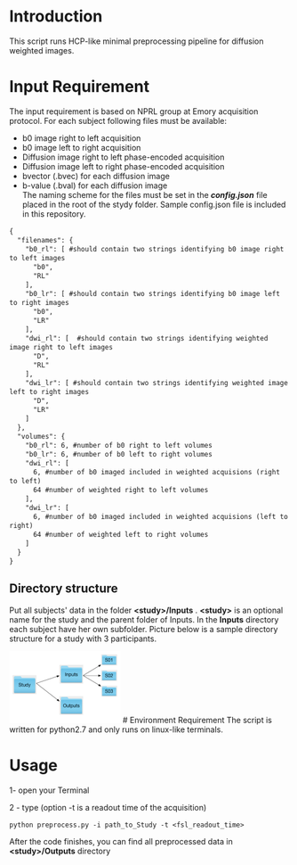 # Introduction
This script runs HCP-like minimal preprocessing pipeline for diffusion weighted images.

# Input Requirement
The input requirement is based on NPRL group at Emory acquisition protocol. For each subject following files must be available:

* b0 image right to left acquisition
* b0 image left to right acquisition
* Diffusion image right to left phase-encoded acquisition
* Diffusion image left to right phase-encoded acquisition
* bvector (.bvec) for each diffusion image
* b-value (.bval) for each diffusion image<br/>
The naming scheme for the files must be set in the _**config.json**_ file placed in the root of the stydy folder. Sample config.json file is included in this repository.
```
{
  "filenames": {
    "b0_rl": [ #should contain two strings identifying b0 image right to left images
      "b0",  
      "RL"
    ],
    "b0_lr": [ #should contain two strings identifying b0 image left to right images
      "b0",
      "LR"
    ],
    "dwi_rl": [  #should contain two strings identifying weighted image right to left images
      "D",
      "RL"
    ],
    "dwi_lr": [ #should contain two strings identifying weighted image left to right images
      "D",
      "LR"
    ]
  },
  "volumes": {
    "b0_rl": 6, #number of b0 right to left volumes
    "b0_lr": 6, #number of b0 left to right volumes
    "dwi_rl": [
      6, #number of b0 imaged included in weighted acquisions (right to left)
      64 #number of weighted right to left volumes
    ],
    "dwi_lr": [
      6, #number of b0 imaged included in weighted acquisions (left to right)
      64 #number of weighted left to right volumes
    ]
  }
}
```
## Directory structure
Put all subjects' data in the folder **\<study>/Inputs** . **\<study>** is an optional name for the
study and the parent folder of Inputs. In the **Inputs** directory each subject have her own
subfolder. Picture below is a sample directory structure for a study with 3 participants.

<img src="https://github.com/kamalshadi/NPRL_DTI_preprocesing/blob/master/sample.png" alt="directory structure for the script" style="width: 200px;" style="text-align: center, horizontal-align: middle;"/>
# Environment Requirement
The script is written for python2.7 and only runs on linux-like terminals.

# Usage
1- open your Terminal

2 - type (option -t is a readout time of the acquisition)
```
python preprocess.py -i path_to_Study -t <fsl_readout_time>
```
After the code finishes, you can find all preprocessed data in **\<study>/Outputs** directory
